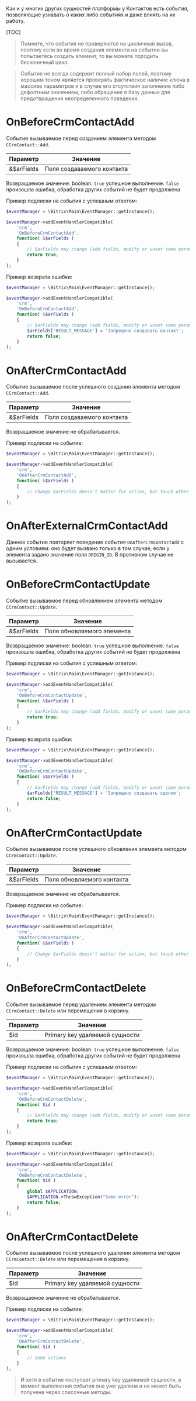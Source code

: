 Как и у многих других сущностей платформы у Контактов есть события, позволяющие узнавать о каких либо событиях и даже влиять на их работу.

[TOC]

>Помните, что события не проверяются на цикличный вызов, поэтому если во время создания элемента на событии вы попытаетесь создать элемент, то вы можете породить бесконечный цикл.

>Событие не всегда содержит полный набор полей, поэтому хорошим тоном является проверять фактическое наличие ключа в массиве параметров и в случае его отсутствия заполнение либо дефолтным значением, либо обращение в базу данных для предотвращения неопределенного поведения.

# OnBeforeCrmContactAdd

Событие вызываемое перед созданием элемента методом `CCrmContact::Add`.
 
| Параметр   | Значение                   |
|:-----------|----------------------------|
| &$arFields | Поля создаваемого контакта |

Возвращаемое значение: boolean.
`true` успешное выполнение.
`false` произошла ошибка, обработка других событий не будет продолжена

Пример подписки на события с успешным ответом:
```php
$eventManager = \Bitrix\Main\EventManager::getInstance();

$eventManager->addEventHandlerCompatible(
    'crm',
    'OnBeforeCrmContactAdd',
    function( &$arFields )
    {
        // $arFields may change (add fields, modify or unset some parameters)
        return true;
    }
);
```

Пример возврата ошибки:
```php
$eventManager = \Bitrix\Main\EventManager::getInstance();

$eventManager->addEventHandlerCompatible(
    'crm',
    'OnBeforeCrmContactAdd',
    function( &$arFields )
    {
        // $arFields may change (add fields, modify or unset some parameters)
        $arFields['RESULT_MESSAGE'] = 'Запрещено создавать контакт';
        return false;
    }
);
```

# OnAfterCrmContactAdd

Событие вызываемое после успешного создания элемента методом `CCrmContact::Add`.
 
| Параметр   | Значение                   |
|:-----------|----------------------------|
| &$arFields | Поля создаваемого контакта |

Возвращаемое значение не обрабатывается.

Пример подписки на событие:
```php
$eventManager = \Bitrix\Main\EventManager::getInstance();

$eventManager->addEventHandlerCompatible(
    'crm',
    'OnAfterCrmContactAdd',
    function( &$arFields )
    {
        // Change $arFields doesn't matter for action, but touch other events
    }
);
```

# OnAfterExternalCrmContactAdd

Данное событие повторяет поведение события `OnAfterCrmContactAdd` с одним условием: оно будет вызвано только в том случае, если у элемента задано значение поля `ORIGIN_ID`. В противном случае не вызывается.

# OnBeforeCrmContactUpdate

Событие вызываемое перед обновлением элемента методом `CCrmContact::Update`.
 
| Параметр   | Значение                   |
|:-----------|----------------------------|
| &$arFields | Поля обновляемого элемента |

Возвращаемое значение: boolean.
`true` успешное выполнение.
`false` произошла ошибка, обработка других событий не будет продолжена

Пример подписки на события с успешным ответом:
```php
$eventManager = \Bitrix\Main\EventManager::getInstance();

$eventManager->addEventHandlerCompatible(
    'crm',
    'OnBeforeCrmContactUpdate',
    function( &$arFields )
    {
        // $arFields may change (add fields, modify or unset some parameters)
        return true;
    }
);
```

Пример возврата ошибки:
```php
$eventManager = \Bitrix\Main\EventManager::getInstance();

$eventManager->addEventHandlerCompatible(
    'crm',
    'OnBeforeCrmContactUpdate',
    function( &$arFields )
    {
        // $arFields may change (add fields, modify or unset some parameters)
        $arFields['RESULT_MESSAGE'] = 'Запрещено создавать сделки';
        return false;
    }
);
```

# OnAfterCrmContactUpdate

Событие вызываемое после успешного обновления элемента методом `CCrmContact::Update`.
 
| Параметр   | Значение                   |
|:-----------|----------------------------|
| &$arFields | Поля обновляемого контакта |

Возвращаемое значение не обрабатывается.

Пример подписки на событие:
```php
$eventManager = \Bitrix\Main\EventManager::getInstance();

$eventManager->addEventHandlerCompatible(
    'crm',
    'OnAfterCrmContactUpdate',
    function( &$arFields )
    {
        // Change $arFields doesn't matter for action, but touch other events 
    }
);
```

# OnBeforeCrmContactDelete

Событие вызываемое перед удалением элемента методом `CCrmContact::Delete` или перемещения в корзину.
 
| Параметр | Значение                       |
|:---------|--------------------------------|
| $id      | Primary key удаляемой сущности |

Возвращаемое значение: boolean.
`true` успешное выполнение.
`false` произошла ошибка, обработка других событий не будет продолжена

Пример подписки на события с успешным ответом:
```php
$eventManager = \Bitrix\Main\EventManager::getInstance();

$eventManager->addEventHandlerCompatible(
    'crm',
    'OnBeforeCrmContactDelete',
    function( $id )
    {
        // $arFields may change (add fields, modify or unset some parameters)
        return true;
    }
);
```

Пример возврата ошибки:
```php
$eventManager = \Bitrix\Main\EventManager::getInstance();

$eventManager->addEventHandlerCompatible(
    'crm',
    'OnBeforeCrmContactDelete',
    function( $id )
    {
        global $APPLICATION;
        $APPLICATION->ThrowException("Some error");
        return false;
    }
);
```

# OnAfterCrmContactDelete

Событие вызываемое после успешного удаления элемента методом `CCrmContact::Delete` или перемещения в корзину. 
 
| Параметр | Значение                       |
|:---------|--------------------------------|
| $id      | Primary key удаляемой сущности |

Возвращаемое значение не обрабатывается.

Пример подписки на событие:
```php
$eventManager = \Bitrix\Main\EventManager::getInstance();

$eventManager->addEventHandlerCompatible(
    'crm',
    'OnAfterCrmContactDelete',
    function( $id )
    {
        // Some actions
    }
);
```

>И хотя в событие поступает primary key удаляемой сущности, в момент выполнения события она уже удалена и не может быть получена через списочные методы.